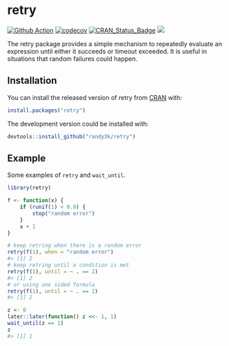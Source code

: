 
# retry

[![Github
Action](https://github.com/randy3k/retry/workflows/build/badge.svg?branch=master)](https://github.com/randy3k/retry)
[![codecov](https://codecov.io/gh/randy3k/retry/branch/master/graph/badge.svg)](https://codecov.io/gh/randy3k/retry)
[![CRAN\_Status\_Badge](http://www.r-pkg.org/badges/version/retry)](https://cran.r-project.org/package=retry)
[![](http://cranlogs.r-pkg.org/badges/grand-total/retry)](https://cran.r-project.org/package=retry)

The retry package provides a simple mechanism to repeatedly evaluate an expression until either it succeeds or timeout exceeded. It is useful in situations that random failures could happen.

## Installation

You can install the released version of retry from [CRAN](https://CRAN.R-project.org) with:

```r
install.packages("retry")
```

The development version could be installed with:

```r
devtools::install_github("randy3k/retry")
```

## Example

Some examples of `retry` and `wait_until`.
```r
library(retry)

f <- function(x) {
    if (runif(1) < 0.9) {
        stop("random error")
    }
    x + 1
}

# keep retring when there is a random error
retry(f(1), when = "random error")
#> [1] 2
# keep retring until a condition is met
retry(f(1), until = ~ . == 2)
#> [1] 2
# or using one sided formula
retry(f(1), until = ~ . == 2)
#> [1] 2

z <- 0
later::later(function() z <<- 1, 1)
wait_until(z == 1)
z
#> [1] 1
```

